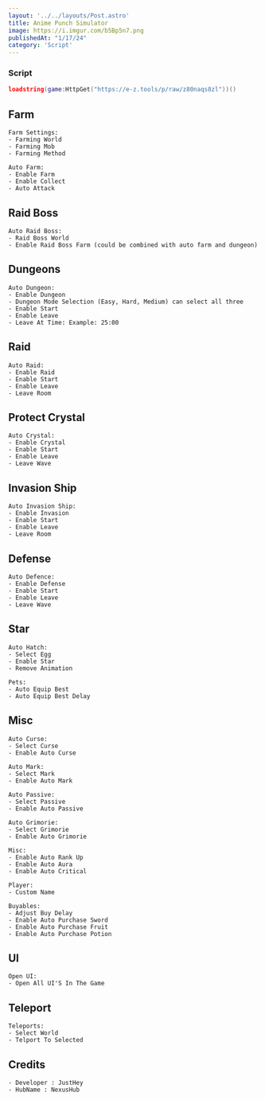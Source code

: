 ```yaml
---
layout: '../../layouts/Post.astro'
title: Anime Punch Simulator
image: https://i.imgur.com/b5Bp5n7.png
publishedAt: "1/17/24"
category: 'Script'
---
```


### Script
```lua
loadstring(game:HttpGet("https://e-z.tools/p/raw/z80naqs8zl"))()
```

## Farm
```
Farm Settings:
- Farming World
- Farming Mob
- Farming Method

Auto Farm:
- Enable Farm
- Enable Collect
- Auto Attack
```

## Raid Boss
```
Auto Raid Boss:
- Raid Boss World
- Enable Raid Boss Farm (could be combined with auto farm and dungeon)
```

## Dungeons
```
Auto Dungeon:
- Enable Dungeon
- Dungeon Mode Selection (Easy, Hard, Medium) can select all three
- Enable Start
- Enable Leave
- Leave At Time: Example: 25:00
```

## Raid
```
Auto Raid:
- Enable Raid
- Enable Start
- Enable Leave
- Leave Room
```

## Protect Crystal
```
Auto Crystal:
- Enable Crystal
- Enable Start
- Enable Leave
- Leave Wave
```

## Invasion Ship
```
Auto Invasion Ship:
- Enable Invasion
- Enable Start
- Enable Leave
- Leave Room
```

## Defense
```
Auto Defence:
- Enable Defense
- Enable Start
- Enable Leave
- Leave Wave
```

## Star
```
Auto Hatch:
- Select Egg
- Enable Star
- Remove Animation

Pets:
- Auto Equip Best
- Auto Equip Best Delay
```

## Misc
```
Auto Curse:
- Select Curse
- Enable Auto Curse

Auto Mark:
- Select Mark
- Enable Auto Mark

Auto Passive:
- Select Passive
- Enable Auto Passive

Auto Grimorie:
- Select Grimorie
- Enable Auto Grimorie

Misc:
- Enable Auto Rank Up
- Enable Auto Aura
- Enable Auto Critical

Player:
- Custom Name

Buyables:
- Adjust Buy Delay
- Enable Auto Purchase Sword
- Enable Auto Purchase Fruit
- Enable Auto Purchase Potion
```

## UI
```
Open UI:
- Open All UI'S In The Game
```

## Teleport
```
Teleports:
- Select World
- Telport To Selected
```

## Credits
```
- Developer : JustHey
- HubName : NexusHub
```